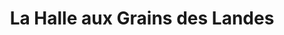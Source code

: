 ---
title: "La Halle aux Grains des Landes"
url: /saint-vincent-de-tyrosse/la-halle-aux-grains-des-landes/
shop: décoration intérieure
---